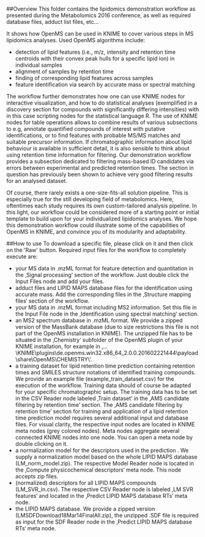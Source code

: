 ##Overview
This folder contains the lipidomics demonstration workflow as presented during the Metabolomics 2016 conference, as well as required database files, adduct list files, etc...

It shows how OpenMS can be used in KNIME to cover various steps in MS lipidomics analyses. Used OpenMS algorithms include:
- detection of lipid features (i.e., m/z, intensity and retention time centroids with their convex peak hulls for a specific lipid ion) in individual samples
- alignment of samples by retention time
- finding of corresponding lipid features across samples
- feature identification via search by accurate mass or spectral matching

The workflow further demonstrates how one can use KNIME nodes for interactive visualization, and how to do statistical analyses (exemplified in a discovery section for compounds with significantly differing intensities) with in this case scripting nodes for the statistical language R.
The use of KNIME nodes for table operations allows to combine results of various subsections to e.g, annotate quantified compounds of interest with putative identifications, or to find features with probable MS/MS matches and suitable precursor information.
If chromatographic information about lipid behaviour is available in sufficient detail, it is also sensible to think about using retention time information for filtering. Our demonstration workflow provides a subsection dedicated to filtering mass-based ID candidates via errors between experimental and predicted retention times. The section in question has previously been shown to achieve very good filtering results for an analysed dataset.

Of course, there rarely exists a one-size-fits-all solution pipeline. This is especially true for the still developing field of metabolomics. Here, oftentimes each study requires its own custom-tailored analysis pipeline. In this light, our workflow could be considered more of a starting point or initial template to build upon for your individualized lipidomics analyses. We hope this demonstration workflow could illustrate some of the capabilities of OpenMS in KNIME, and convince you of its modularity and adaptability.


##How to use
To download a specific file, please click on it and then click on the 'Raw' button. Required input files for the workflow to completely execute are:
-	your MS data in .mzML format for feature detection and quantitation in the ‚Signal processing‘ section of the workflow. Just double click the Input Files node and add your files.
-	adduct files and LIPID MAPS database files for the identification using accurate mass. Add the corresponding files in the ‚Structure mapping files‘ section of the workflow.
-	your MS data in .mzML format including MS2 information. Set this file in the Input File node in the ‚Identification using spectral matching‘ section.
- an MS2 spectrum database in .mzML format. We provide a zipped version of the MassBank database (due to size restrictions this file is not part of the OpenMS installation in KNIME). The unzipped file has to be situated in the ‚Chemistry‘ subfolder of the OpenMS plugin of your KNIME installation, for example in ‚…\KNIME\plugins\de.openms.win32.x86_64_2.0.0.201602221444\payload\share\OpenMS\CHEMISTRY\’.
-	a training dataset for lipid retention time prediction containing retention times and SMILES structure notations of identified training compounds. We provide an example file (example_train_dataset.csv) for the execution of the workflow. Training data should of course be adapted for your specific chromatographic setup. The training data has to be set in the CSV Reader node labeled ‚Train dataset’ in the ‚AMS candidate filtering by retention time’ section.
The ‚AMS candidate filtering by retention time’ section for training and application of a lipid retention time prediction model requires several additional input and database files. For visual clarity, the respective input nodes are located in KNIME meta nodes (grey colored nodes). Meta nodes aggregate several connected KNIME nodes into one node. You can open a meta node by double clicking on it.
-	a normalization model for the descriptors used in the prediction . We supply a normalization model based on the whole LIPID MAPS database (LM_norm_model.zip). The respective Model Reader node is located in the ‚Compute physicochemical descriptors‘ meta node. This node accepts zip files.
-	(normalized) descriptors for all LIPID MAPS compounds (LM_SVR_in.csv). The respective CSV Reader node is labeled ‚LM SVR features‘ and located in the ‚Predict LIPID MAPS database RTs‘ meta node.
-	the LIPID MAPS database. We provide a zipped version (LMSDFDownload18Mar14FinalAll.zip), the unzipped .SDF file is required as input for the SDF Reader node in the ‚Predict LIPID MAPS database RTs‘ meta node.
